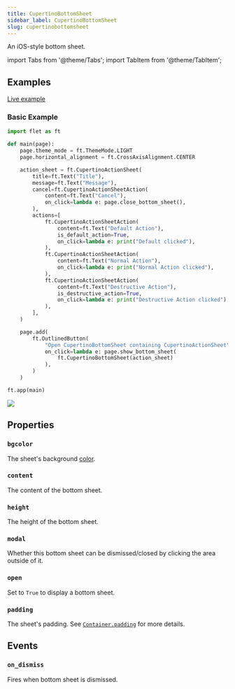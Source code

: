 ```yaml
---
title: CupertinoBottomSheet
sidebar_label: CupertinoBottomSheet
slug: cupertinobottomsheet
---
```


An iOS-style bottom sheet.

import Tabs from '@theme/Tabs';
import TabItem from '@theme/TabItem';

## Examples

[Live example](https://flet-controls-gallery.fly.dev/dialogs/cupertinobottomsheet)

### Basic Example

<Tabs groupId="language">
  <TabItem value="python" label="Python" default>

```python
import flet as ft

def main(page):
    page.theme_mode = ft.ThemeMode.LIGHT
    page.horizontal_alignment = ft.CrossAxisAlignment.CENTER

    action_sheet = ft.CupertinoActionSheet(
        title=ft.Text("Title"),
        message=ft.Text("Message"),
        cancel=ft.CupertinoActionSheetAction(
            content=ft.Text("Cancel"),
            on_click=lambda e: page.close_bottom_sheet(),
        ),
        actions=[
            ft.CupertinoActionSheetAction(
                content=ft.Text("Default Action"),
                is_default_action=True,
                on_click=lambda e: print("Default clicked"),
            ),
            ft.CupertinoActionSheetAction(
                content=ft.Text("Normal Action"),
                on_click=lambda e: print("Normal Action clicked"),
            ),
            ft.CupertinoActionSheetAction(
                content=ft.Text("Destructive Action"),
                is_destructive_action=True,
                on_click=lambda e: print("Destructive Action clicked"),
            ),
        ],
    )

    page.add(
        ft.OutlinedButton(
            "Open CupertinoBottomSheet containing CupertinoActionSheet",
            on_click=lambda e: page.show_bottom_sheet(
                ft.CupertinoBottomSheet(action_sheet)
            ),
        )
    )

ft.app(main)
```

  </TabItem>
</Tabs>

<img src="/img/docs/controls/cupertino-action-sheet/basic-cupertino-action-sheet.png" className="screenshot-40"/>

## Properties

### `bgcolor`

The sheet's background [color](/docs/guides/python/colors).

### `content`

The content of the bottom sheet.

### `height`

The height of the bottom sheet.

### `modal`

Whether this bottom sheet can be dismissed/closed by clicking the area outside of it.

### `open`

Set to `True` to display a bottom sheet.

### `padding`

The sheet's padding. See [`Container.padding`](container#padding) for more details.

## Events

### `on_dismiss`

Fires when bottom sheet is dismissed.
